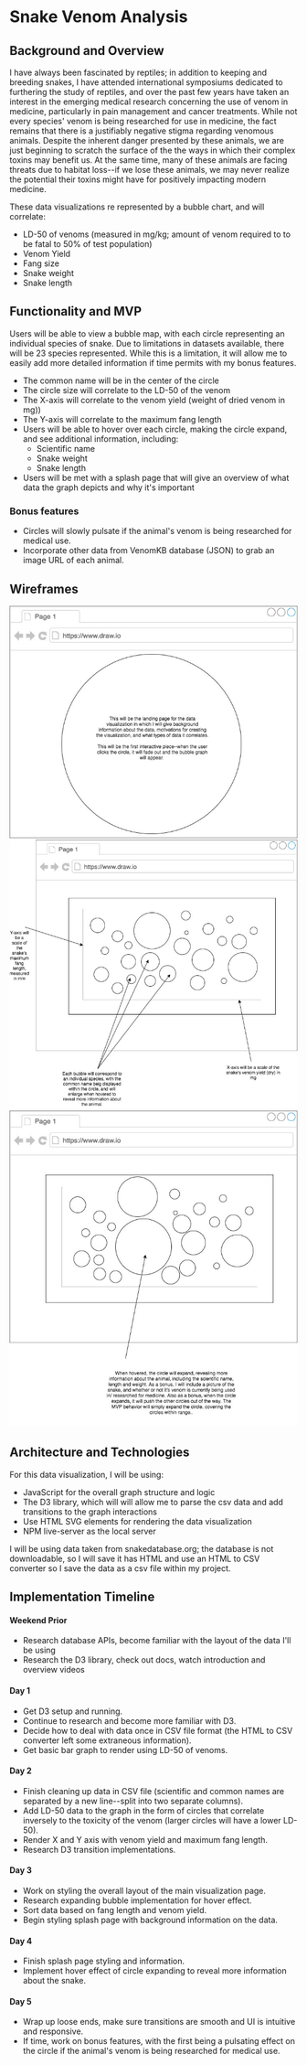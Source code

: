# Snake Venom Analysis

## Background and Overview
I have always been fascinated by reptiles; in addition to keeping and breeding snakes, I have attended international symposiums dedicated to furthering the study of reptiles, and over the past few years have taken an interest in the emerging medical research concerning the use of venom in medicine, particularly in pain management and cancer treatments. While not every species' venom is being researched for use in medicine, the fact remains that there is a justifiably negative stigma regarding venomous animals. Despite the inherent danger presented by these animals, we are just beginning to scratch the surface of the the ways in which their complex toxins may benefit us. At the same time, many of these animals are facing threats due to habitat loss--if we lose these animals, we may never realize the potential their toxins might have for positively impacting modern medicine. 

These data visualizations re represented by a bubble chart, and will correlate:
* LD-50 of venoms (measured in mg/kg; amount of venom required to to be fatal to 50% of test population)
* Venom Yield
* Fang size
* Snake weight
* Snake length


## Functionality and MVP
Users will be able to view a bubble map, with each circle representing an individual species of snake. Due to limitations in datasets available, there will be 23 species represented. While this is a limitation, it will allow me to easily add more detailed information if time permits with my bonus features.
* The common name will be in the center of the circle 
* The circle size will correlate to the LD-50 of the venom 
* The X-axis will correlate to the venom yield (weight of dried venom in mg))
* The Y-axis will correlate to the maximum fang length
* Users will be able to hover over each circle, making the circle expand, and see additional information, including:
  * Scientific name
  * Snake weight
  * Snake length
* Users will be met with a splash page that will give an overview of what data the graph depicts and why it's important

### Bonus features
* Circles will slowly pulsate if the animal's venom is being researched for medical use.
* Incorporate other data from VenomKB database (JSON) to grab an image URL of each animal.

## Wireframes

![Wireframe](https://github.com/gardenFiend138/venom-data-visualization-wireframes/blob/master/VenomDataSplash.jpg)
![Wireframe](https://github.com/gardenFiend138/venom-data-visualization-wireframes/blob/master/VenomDataMainVisualization.jpg)
![Wireframe](https://github.com/gardenFiend138/venom-data-visualization-wireframes/blob/master/VenomDataHoverEffect.jpg)
## Architecture and Technologies

For this data visualization, I will be using:
  * JavaScript for the overall graph structure and logic
  * The D3 library, which will will allow me to parse the csv data and add transitions to the graph interactions 
  * Use HTML SVG elements for rendering the data visualization 
  * NPM live-server as the local server
  
I will be using data taken from snakedatabase.org; the database is not downloadable, so I will save it has HTML and use an HTML to CSV converter so I save the data as a csv file within my project. 

## Implementation Timeline

#### Weekend Prior
* Research database APIs, become familiar with the layout of the data I'll be using
* Research the D3 library, check out docs, watch introduction and overview videos

#### Day 1
* Get D3 setup and running.
* Continue to research and become more familiar with D3.
* Decide how to deal with data once in CSV file format (the HTML to CSV converter left some extraneous information).
* Get basic bar graph to render using LD-50 of venoms.

#### Day 2
* Finish cleaning up data in CSV file (scientific and common names are separated by a new line--split into two separate columns).
* Add LD-50 data to the graph in the form of circles that correlate inversely to the toxicity of the venom (larger circles will have a lower LD-50).
* Render X and Y axis with venom yield and maximum fang length.
* Research D3 transition implementations.

#### Day 3 
* Work on styling the overall layout of the main visualization page.
* Research expanding bubble implementation for hover effect.
* Sort data based on fang length and venom yield.
* Begin styling splash page with background information on the data.

#### Day 4
* Finish splash page styling and information.
* Implement hover effect of circle expanding to reveal more information about the snake.

#### Day 5
* Wrap up loose ends, make sure transitions are smooth and UI is intuitive and responsive.
* If time, work on bonus features, with the first being a pulsating effect on the circle if the animal's venom is being researched for medical use.
